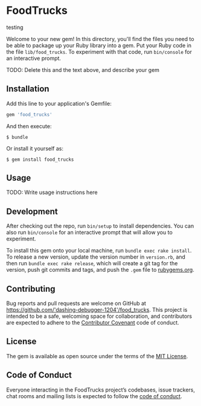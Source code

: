 # FoodTrucks

testing

Welcome to your new gem! In this directory, you'll find the files you need to be able to package up your Ruby library into a gem. Put your Ruby code in the file `lib/food_trucks`. To experiment with that code, run `bin/console` for an interactive prompt.

TODO: Delete this and the text above, and describe your gem

## Installation

Add this line to your application's Gemfile:

```ruby
gem 'food_trucks'
```

And then execute:

    $ bundle

Or install it yourself as:

    $ gem install food_trucks

## Usage

TODO: Write usage instructions here

## Development

After checking out the repo, run `bin/setup` to install dependencies. You can also run `bin/console` for an interactive prompt that will allow you to experiment.

To install this gem onto your local machine, run `bundle exec rake install`. To release a new version, update the version number in `version.rb`, and then run `bundle exec rake release`, which will create a git tag for the version, push git commits and tags, and push the `.gem` file to [rubygems.org](https://rubygems.org).

## Contributing

Bug reports and pull requests are welcome on GitHub at https://github.com/'dashing-debugger-1204'/food_trucks. This project is intended to be a safe, welcoming space for collaboration, and contributors are expected to adhere to the [Contributor Covenant](http://contributor-covenant.org) code of conduct.

## License

The gem is available as open source under the terms of the [MIT License](https://opensource.org/licenses/MIT).

## Code of Conduct

Everyone interacting in the FoodTrucks project’s codebases, issue trackers, chat rooms and mailing lists is expected to follow the [code of conduct](https://github.com/'dashing-debugger-1204'/food_trucks/blob/master/CODE_OF_CONDUCT.md).

